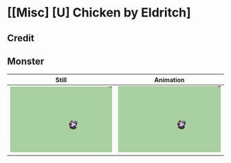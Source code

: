 # [\[Misc\] \[U\] Chicken by Eldritch]

## Credit



## Monster

| Still | Animation |
| :---: | :-------: |
| ![Monster still](./Monster_000.png) | ![Monster animation](./Monster.gif) |
